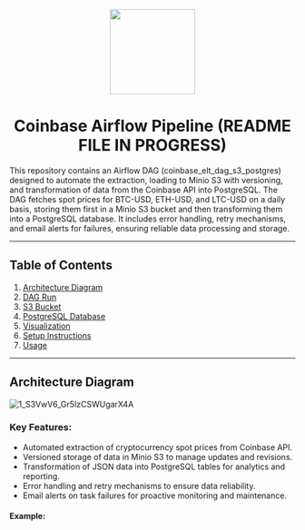 <p align="center">
<img height="150" width="150" src="https://cdn.simpleicons.org/apacheairflow/gray"/>
</p>

<h1 align="center">Coinbase Airflow Pipeline (README FILE IN PROGRESS)</h1>
</p>

This repository contains an Airflow DAG (coinbase_elt_dag_s3_postgres) designed to automate the extraction, loading to Minio S3 with versioning, and transformation of data from the Coinbase API into PostgreSQL. The DAG fetches spot prices for BTC-USD, ETH-USD, and LTC-USD on a daily basis, storing them first in a Minio S3 bucket and then transforming them into a PostgreSQL database. It includes error handling, retry mechanisms, and email alerts for failures, ensuring reliable data processing and storage.

---

## Table of Contents

1. [Architecture Diagram](#architecture-diagram)
2. [DAG Run](#dag-run)
3. [S3 Bucket](#s3-bucket)
4. [PostgreSQL Database](#postgresql-database)
5. [Visualization](#visualization)
6. [Setup Instructions](#setup-instructions)
7. [Usage](#usage)

---

## Architecture Diagram

![1_S3VwV6_Gr5IzCSWUgarX4A](https://github.com/narwhalhorned/coinbase-data-pipeline/assets/94519064/7fa81f5e-4fee-411e-a541-ed9b852337b5)

### Key Features:
- Automated extraction of cryptocurrency spot prices from Coinbase API.
- Versioned storage of data in Minio S3 to manage updates and revisions.
- Transformation of JSON data into PostgreSQL tables for analytics and reporting.
- Error handling and retry mechanisms to ensure data reliability.
- Email alerts on task failures for proactive monitoring and maintenance.


#### Example:

